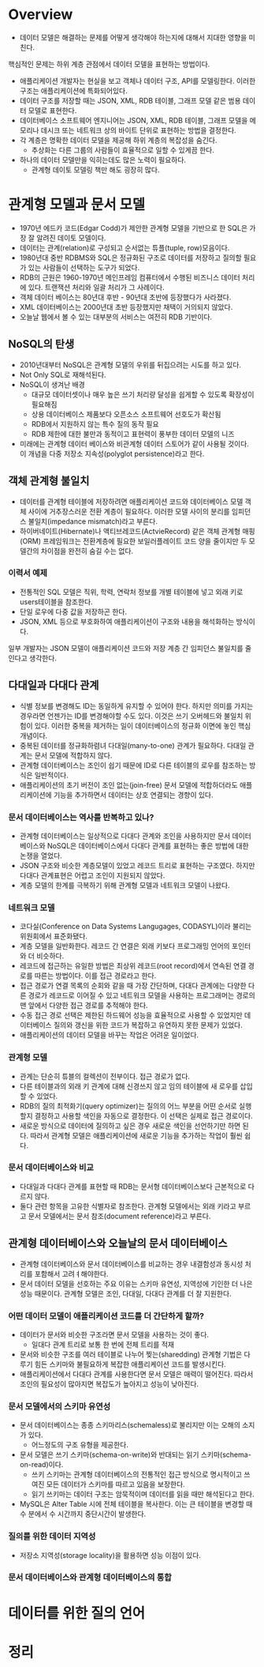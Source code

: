 # Overview

- 데이터 모델은 해결하는 문제를 어떻게 생각해야 하는지에 대해서 지대한 영향을 미친다.

핵심적인 문제는 하위 계층 관점에서 데이터 모델을 표현하는 방법이다.

- 애플리케이션 개발자는 현실을 보고 객체나 데이터 구조, API를 모델링한다. 이러한 구조는 애플리케이션에 특화되어있다.
- 데이터 구조를 저장할 때는 JSON, XML, RDB 테이블, 그래프 모델 같은 범용 데이터 모델로 표현한다.
- 데이터베이스 소프트웨어 엔지니어는 JSON, XML, RDB 테이블, 그래프 모델을 메모리나 데시크 또는 네트워크 상의 바이트 단위로 표현하는 방법을 결정한다.
- 각 계층은 명확한 데이터 모델을 제공해 하위 계층의 복잡성을 숨긴다.
    - 추상화는 다른 그룹의 사람들이 효율적으로 일할 수 있게끔 한다.
- 하나의 데이터 모델만을 익히는데도 많은 노력이 필요하다.
    - 관계형 데이토 모델링 책만 해도 굉장히 많다.

# 관계형 모델과 문서 모델

- 1970년 에드카 코드(Edgar Codd)가 제안한 관계형 모델을 기반으로 한 SQL은 가장 잘 알려진 데이토 모델이다.
- 데이터는 관계(relation)로 구성되고 순서없는 튜플(tuple, row)모음이다.
- 1980년대 중반 RDBMS와 SQL은 정규화된 구조로 데이터를 저장하고 질의할 필요가 있는 사람들이 선택하는 도구가 되었다.
- RDB의 근원은 1960-1970년 메인프레임 컴퓨터에서 수행된 비즈니스 데이터 처리에 있다. 트랜잭션 처리와 일괄 처리가 그 사례이다.
- 객체 데이터 베이스는 80년대 후반 - 90년대 초반에 등장했다가 사라졌다.
- XML 데이터베이스는 2000년대 초반 등장했지만 채택이 거의되지 않았다.
- 오늘날 웹에서 볼 수 있는 대부분의 서비스는 여전히 RDB 기반이다.

## NoSQL의 탄생

- 2010년대부터 NoSQL은 관계형 모델의 우위를 뒤집으려는 시도를 하고 있다.
- Not Only SQL로 재해석된다.
- NoSQL이 생겨난 배경
    - 대규모 데이터셋이나 매우 높은 쓰기 처리량 달성을 쉽게할 수 있도록 확장성이 필요해짐
    - 상용 데이터베이스 제품보다 오픈소스 소프트웨어 선호도가 확산됨
    - RDB에서 지원하지 않는 특수 질의 동작 필요
    - RDB 제한에 대한 불만과 동적이고 표현력이 풍부한 데이터 모델의 니즈
- 미래에는 관계형 데이터 베이스와 비관계형 데이터 스토어가 같이 사용될 것이다. 이 개념을 다중 저장소 지속성(polyglot persistence)라고 한다.

## 객체 관계형 불일치

- 데이터를 관계형 테이블에 저장하려면 애플리케이션 코드와 데이터베이스 모델 객체 사이에 거추장스러운 전환 계층이 필요하다. 이러한 모델 사이의 분리를 임피던스 불일치(impedance mismatch)라고 부른다.
- 하이버네이트(Hibernate)나 액티브레코드(ActvieRecord) 같은 객체 관계형 매핑(ORM) 프레임워크는 전환계층에 필요한 보일러플레이트 코드 양을 줄이지만 두 모델간의 차이점을 완전히 숨길 수는 없다.

### 이력서 예제

- 전통적인 SQL 모델은 직위, 학력, 연락처 정보를  개별 테이블에 넣고 외래 키로 users테이블을 참조한다.
- 단일 로우에 다중 값을 저장하곤 한다.
- JSON, XML 등으로 부호화하여 애플리케이션이 구조와 내용을 해석화하는 방식이다.

일부 개발자는 JSON 모델이 애플리케이션 코드와 저장 계층 간 임피던스 불일치를 줄인다고 생각한다.

## 다대일과 다대다 관계

- 식별 정보를 변경해도 ID는 동일하게 유지할 수 있어야 한다. 하지만 의미를 가지는 경우라면 언젠가는 ID를 변경해야할 수도 있다. 이것은 쓰기 오버헤드와 불일치 위험이 있다. 이러한 중복을 제거하는 일이 데이터베이스의 정규화 이면에 놓인 핵심 개념이다.
- 중복된 데이터를 정규화하렴녀 다대일(many-to-one) 관계가 필요하다. 다대일 관계는 문서 모델에 적합하지 않다.
- 관계형 데이터베이스는 조인이 쉽기 때문에 ID로 다른 테이블의 로우를 참조하는 방식은 일반적이다.
- 애플리케이션의 초기 버전이 조인 없는(join-free) 문서 모델에 적합하더라도 애플리케이션에 기능을 추가하면서 데이터는 상호 연결되는 경향이 있다.

### 문서 데이터베이스는 역사를 반복하고 있나?

- 관계형 데이터베이스는 일상적으로 다대다 관계와 조인을 사용하지만 문서 데이터베이스와 NoSQL은 데이터베이스에서 다대다 관계를 표현하는 좋은 방법에 대한 논쟁을 열었다.
- JSON 구조와 비슷한 계층모델이 있었고 레코드 트리로 표현하는 구조였다. 하지만 다대다 관계표현은 어렵고 조인이 지원되지 않았다.
- 계층 모델의 한계를 극복하기 위해 관계형 모델과 네트워크 모델이 나왔다.

### 네트워크 모델

- 코다실(Conference on Data Systems Langugages, CODASYL)이라 불리는 위원회에서 표준화됐다.
- 계층 모델을 일반화한다. 레코드 간 연결은 외래 키보다 프로그래밍 언어의 포인터와 더 비슷하다.
- 레코드에 접근하는 유일한 방법은 최상위 레코드(root record)에서 연속된 연결 경로를 따른는 방법이다. 이를 접근 경로라고 한다.
- 접근 경로가 연결 목록의 순회와 같을 때 가장 간단하며, 다대다 관계에는 다양한 다른 경로가 레코드로 이어질 수 있고 네트워크 모델을 사용하는 프로그래머는 경로의 맨 앞에서 다양한 접근 경로를 추적해야 한다.
- 수동 접근 경로 선택은 제한된 하드웨어 성능을 효율적으로 사용할 수 있었지만 데이터베이스 질의와 갱신을 위한 코드가 복잡하고 유연하지 못한 문제가 있었다.
- 애플리케이션의 데이터 모델을 바꾸는 작업은 어려운 일이었다.

### 관계형 모델

- 관계는 단순히 튜블의 컬렉션이 전부이다. 접근 경로가 없다.
- 다른 테이블과의 외래 키 관계에 대해 신경쓰지 않고 임의 테이블에 새 로우를 삽입할 수 있었다.
- RDB의 질의 최적화기(query optimizer)는 질의의 어느 부분을 어떤 순서로 실행할지 결정하고 사용할 색인을 자동으로 결정한다. 이 선택은 실제로 접근 경로이다.
- 새로운 방식으로 데이터에 질의하고 싶은 경우 새로운 색인을 선언하기만 하면 된다. 따라서 관계형 모델은 애플리케이션에 새로운 기능을 추가하는 작업이 훨씬 쉽다.

### 문서 데이터베이스와 비교

- 다대일과 다대다 관계를 표현할 때 RDB는 문서형 데이터베이스보다 근본적으로 다르지 않다.
- 둘다 관련 항목을 고유한 식별자로 참조한다. 관계형 모델에서는 외래 키라고 부르고 문서 모델에서는 문서 참조(document reference)라고 부른다.

## 관계형 데이터베이스와 오늘날의 문서 데이터베이스

- 관계형 데이터베이스와 문서 데이터베이스를 비교하는 경우 내결함성과 동시성 처리를 포함해서 고려ㅕ해야한다.
- 문서 데이터 모델을 선호하는 주요 이유는 스키마 유연성, 지역성에 기인한 더 나은 성능 때문이다. 관계형 모델은 조인, 다대일, 다대다 관계를 더 잘 지원한다.

### 어떤 데이터 모델이 애플리케이션 코드를 더 간단하게 할까?

- 데이터가 문서와 비슷한 구조라면 문서 모델을 사용하는 것이 좋다.
    - 일대다 관계 트리로 보통 한 번에 전체 트리를 적재
- 문서와 비슷한 구조를 여러 테이블로 나누어 찢는(sharedding) 관계형 기법은 다루기 힘든 스키마와 불필요하게 복잡한 애플리케이션 코드를 발생시킨다.
- 애플리케이션에서 다대다 관계를 사용한다면 문서 모델은 매력이 떨어진다. 따라서 조인의 필요성이 많아지면 복잡도가 높아지고 성능이 낮아진다.

### 문서 모델에서의 스키마 유연성

- 문서 데이터베이스는 종종 스키마리스(schemaless)로 불리지만 이는 오해의 소지가 있다.
    - 어느정도의 구조 유형을 제공한다.
- 문서 모델은 쓰기 스키마(schema-on-write)와 반대되는 읽기 스키마(schema-on-read)이다.
    - 쓰키 스키마는 관계형 데이터베이스의 전통적인 접근 방식으로 명시적이고 쓰여진 모든 데이터가 스키마를 따르고 있음을 보장한다.
    - 읽기 쓰키마는 데이터 구조는 암묵적이며 데이터를 읽을 때만 해석된다고 한다.
- MySQL은 Alter Table 시에 전체 테이블을 복사한다. 이는 큰 테이블을 변경할 때 수 분에서 수 시간까지 중단시간이 발생한다.

### 질의를 위한 데이터 지역성

- 저장소 지역성(storage locality)을 활용하면 성능 이점이 있다.

### 문서 데이터베이스와 관계형 데이터베이스의 통합

# 데이터를 위한 질의 언어

# 정리
